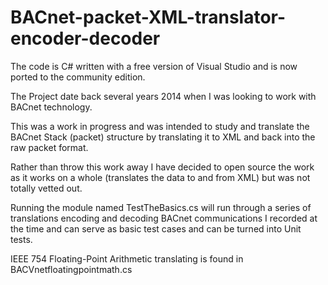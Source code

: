 # BACnet-packet-XML-translator-encoder-decoder

The code is C# written with a free version of Visual Studio and is now ported to the community edition.

The Project date back several years 2014 when I was looking to work with BACnet technology.

This was a work in progress and was intended to study and translate the BACnet Stack (packet) structure by translating it to XML and back into the raw packet format.

Rather than throw this work away I have decided to open source the work as it works on a whole (translates the data to and from XML) but was not totally vetted out. 

Running the module named TestTheBasics.cs will run through a series of translations encoding and decoding BACnet communications I recorded at the time and can serve as basic test cases and can be turned into Unit tests.

IEEE 754 Floating-Point Arithmetic translating is found in BACVnetfloatingpointmath.cs
